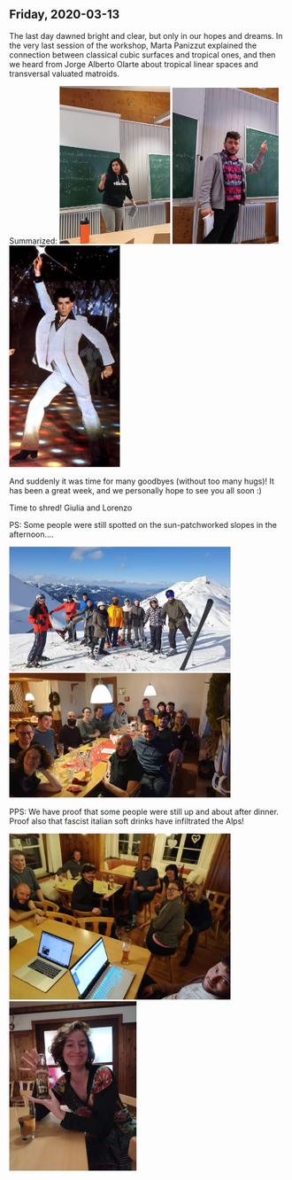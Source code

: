 ---
---

## Friday, 2020-03-13

The last day dawned bright and clear, but only in our hopes and dreams. In the very last session of the workshop, 
Marta Panizzut explained the connection between classical cubic surfaces and tropical ones, and then we heard from 
Jorge Alberto Olarte about tropical linear spaces and transversal valuated matroids. 

Summarized:
<img src="./pics/marta.jpg" width="200">
<img src="./pics/jorge.jpg" width="192">
<img src="./pics/john3.jpg" width="200">

And suddenly it was time for many goodbyes (without too many hugs)! It has been a great week, and we personally hope to see you all soon :)

Time to shred!
Giulia and Lorenzo

PS: Some people were still spotted on the sun-patchworked slopes in the afternoon....

<img src="./pics/skiingsurvivors.jpg" width="400">
<img src="./pics/dinnersurvivors.jpg" width="400">

PPS: We have proof that some people were still up and about after dinner. Proof also that fascist italian soft drinks 
have infiltrated the Alps!

<img src="./pics/lastevening.jpg" width="400">
<img src="./pics/almdudler.jpg" width="230">




